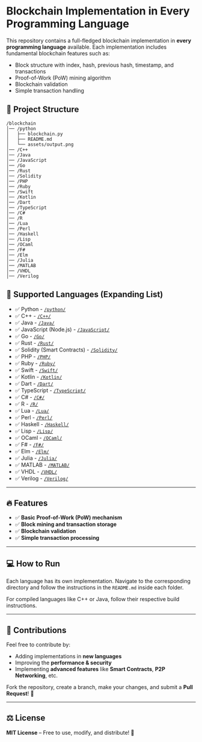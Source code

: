 # Blockchain Implementation in Every Programming Language

This repository contains a full-fledged blockchain implementation in **every programming language** available. Each implementation includes fundamental blockchain features such as:

- Block structure with index, hash, previous hash, timestamp, and transactions  
- Proof-of-Work (PoW) mining algorithm  
- Blockchain validation  
- Simple transaction handling  

## 📂 Project Structure

```
/blockchain
│── /python
│   ├── blockchain.py
│   ├── README.md
│   └── assets/output.png
│── /C++
│── /Java
│── /JavaScript
│── /Go
│── /Rust
│── /Solidity
│── /PHP
│── /Ruby
│── /Swift
│── /Kotlin
│── /Dart
│── /TypeScript
│── /C#
│── /R
│── /Lua
│── /Perl
│── /Haskell
│── /Lisp
│── /OCaml
│── /F#
│── /Elm
│── /Julia
│── /MATLAB
│── /VHDL
│── /Verilog
```

## 🚀 Supported Languages (Expanding List)

- ✅ Python - [`/python/`](python/)  
- ✅ C++ - [`/C++/`](C++/)  
- ✅ Java - [`/Java/`](Java/)  
- ✅ JavaScript (Node.js) - [`/JavaScript/`](JavaScript/)  
- ✅ Go - [`/Go/`](Go/)  
- ✅ Rust - [`/Rust/`](Rust/)  
- ✅ Solidity (Smart Contracts) - [`/Solidity/`](Solidity/)  
- ✅ PHP - [`/PHP/`](PHP/)  
- ✅ Ruby - [`/Ruby/`](Ruby/)  
- ✅ Swift - [`/Swift/`](Swift/)  
- ✅ Kotlin - [`/Kotlin/`](Kotlin/)  
- ✅ Dart - [`/Dart/`](Dart/)  
- ✅ TypeScript - [`/TypeScript/`](TypeScript/)  
- ✅ C# - [`/C#/`](C#/)  
- ✅ R - [`/R/`](R/)  
- ✅ Lua - [`/Lua/`](Lua/)  
- ✅ Perl - [`/Perl/`](Perl/)  
- ✅ Haskell - [`/Haskell/`](Haskell/)  
- ✅ Lisp - [`/Lisp/`](Lisp/)  
- ✅ OCaml - [`/OCaml/`](OCaml/)  
- ✅ F# - [`/F#/`](F#/)  
- ✅ Elm - [`/Elm/`](Elm/)  
- ✅ Julia - [`/Julia/`](Julia/)  
- ✅ MATLAB - [`/MATLAB/`](MATLAB/)  
- ✅ VHDL - [`/VHDL/`](VHDL/)  
- ✅ Verilog - [`/Verilog/`](Verilog/)  

---

## 🔥 Features  

- ✅ **Basic Proof-of-Work (PoW) mechanism**  
- ✅ **Block mining and transaction storage**  
- ✅ **Blockchain validation**  
- ✅ **Simple transaction processing**  

---

## 💻 How to Run  

Each language has its own implementation. Navigate to the corresponding directory and follow the instructions in the `README.md` inside each folder.

For compiled languages like C++ or Java, follow their respective build instructions.

---

## 🤝 Contributions  

Feel free to contribute by:  

- Adding implementations in **new languages**  
- Improving the **performance & security**  
- Implementing **advanced features** like **Smart Contracts**, **P2P Networking**, etc.  

Fork the repository, create a branch, make your changes, and submit a **Pull Request**! 🚀

---

## ⚖️ License  

**MIT License** – Free to use, modify, and distribute! 🎯  
